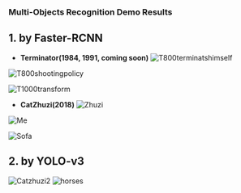 
### **Multi-Objects Recognition Demo Results**

## 1. by Faster-RCNN

- **Terminator(1984, 1991, coming soon)**
![T800terminatshimself](https://raw.githubusercontent.com/mikelu-shanghai/mikelu-shanghai.github.io/master/Multi-Objects%20Recognition/byFaster-RCNN/terminator-1.png)

![T800shootingpolicy](https://raw.githubusercontent.com/mikelu-shanghai/mikelu-shanghai.github.io/master/Multi-Objects%20Recognition/byFaster-RCNN/terminator-2.png)

![T1000transform](https://raw.githubusercontent.com/mikelu-shanghai/mikelu-shanghai.github.io/master/Multi-Objects%20Recognition/byFaster-RCNN/terminator-3.png)

- **CatZhuzi(2018)**
![Zhuzi](https://raw.githubusercontent.com/mikelu-shanghai/mikelu-shanghai.github.io/master/Multi-Objects%20Recognition/byFaster-RCNN/zhuzi%26me-1.png)

![Me](https://raw.githubusercontent.com/mikelu-shanghai/mikelu-shanghai.github.io/master/Multi-Objects%20Recognition/byFaster-RCNN/zhuzi%26me-2.png)

![Sofa](https://raw.githubusercontent.com/mikelu-shanghai/mikelu-shanghai.github.io/master/Multi-Objects%20Recognition/byFaster-RCNN/zhuzi%26me-3.png)


## 2. by YOLO-v3

![Catzhuzi2](https://github.com/mikelu-shanghai/mikelu-shanghai.github.io/blob/master/Multi-Objects%20Recognition/byYOLO-v3/Catzhuzi2.jpg)
![horses](https://github.com/mikelu-shanghai/mikelu-shanghai.github.io/blob/master/Multi-Objects%20Recognition/byYOLO-v3/horses.jpg)


